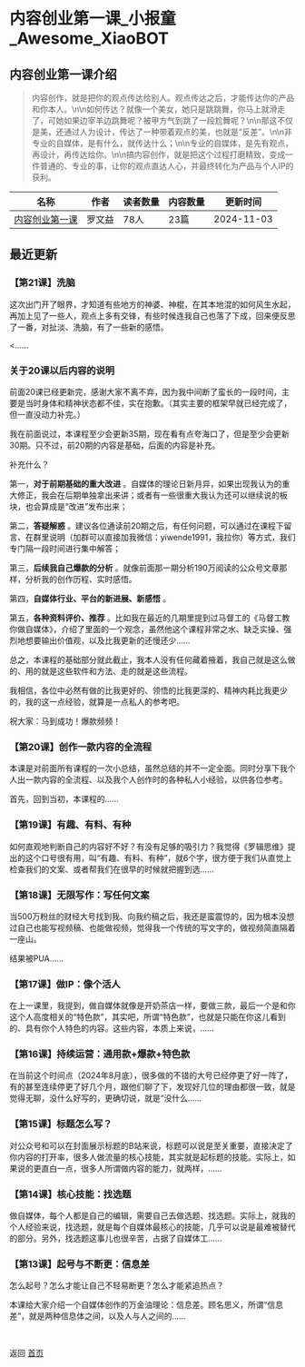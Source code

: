# 内容创业第一课_小报童_Awesome_XiaoBOT

## 内容创业第一课介绍
> 内容创作，就是把你的观点传达给别人。观点传达之后，才能传达你的产品和你本人。\n\n如何传达？就像一个美女，她只是跳跳舞，你马上就滑走了，可她如果边宰羊边跳舞呢？被甲方气到跳了一段尬舞呢？\n\n那这不仅是美，还通过人为设计，传达了一种带着观点的美，也就是“反差”。\n\n非专业的自媒体，是有什么，就传达什么；\n\n专业的自媒体，是先有观点，再设计，再传达给你。\n\n搞内容创作，就是把这个过程打磨精致，变成一件普通的、专业的事，让你的观点直达人心，并最终转化为产品与个人IP的获利。  
  


|名称|作者|读者数量|内容数量|更新时间|
|---|---|---|---|---|
|[内容创业第一课](https://xiaobot.net/p/luowenyi01?refer=0b133df9-27dc-423b-8101-639049001c13)|罗文益|78人|23篇|2024-11-03|

## 最近更新
### 【第21课】洗脑

这次出门开了眼界，才知道有些地方的神婆、神棍，在其本地混的如何风生水起，再加上见了一些人，观点上多有交锋，有些时候连我自己也落了下成，回来便反思了一番，对扯淡、洗脑，有了一些新的感悟。

<......

### 关于20课以后内容的说明

前面20课已经更新完，感谢大家不离不弃，因为我中间断了蛮长的一段时间，主要是当时身体和精神状态都不佳，实在抱歉。（其实主要的框架早就已经完成了，但一直没动力补完。）

我在前面说过，本课程至少会更新35期，现在看有点夸海口了，但是至少会更新30期。只不过，前20期的内容是基础，后面的内容是补充。

补充什么？

第一，**对于前期基础的重大改进**
。自媒体的理论日新月异，如果出现我认为的重大修正，我会在后期单独拿出来讲；或者有一些很重大我认为还可以继续说的板块，也会算成是“改进”发布出来；

第二，**答疑解惑**
。建议各位通读前20期之后，有任何问题，可以通过在课程下留言、在群里说明（加群可以直接加我微信：yiwende1991，我拉你）等方式，我们专门隔一段时间进行集中解答；

第三，**后续我自己爆款的分析** 。就像前面那一期分析190万阅读的公众号文章那样，分析我的创作历程、实时感悟。

第四，**自媒体行业、平台的新进展、新感悟** 。

第五，**各种资料评价、推荐**
。比如我在最近的几期里提到过马督工的《马督工教你做自媒体》，介绍了里面的一个观念，虽然他这个课程非常之水、缺乏实操、强烈地想要输出价值观，以及比我更新的还慢还少……

总之，本课程的基础部分就此截止，我本人没有任何藏着掖着，我自己就是这么做的、用的就是这些软件和方法、走的就是这些流程。

我相信，各位中必然有做的比我更好的、领悟的比我更深的、精神内耗比我更少的，我的这一点经验，就算是一点私人的参考吧。

祝大家：马到成功！爆款频频！

### 【第20课】创作一款内容的全流程

本课是对前面所有课程的一次小总结，虽然总结的并不一定全面。同时分享下我个人出一款内容的全流程、以及我个人创作时的各种私人小经验，以供各位参考。

首先，回到当初，本课程的......

### 【第19课】有趣、有料、有种

如何直观地判断自己的内容好不好？有没有足够的吸引力？我觉得《罗辑思维》提出的这个口号很有用，叫“有趣、有料、有种”，就6个字，很方便于我们从直觉上检查我们的文案、或者帮我们在很早的时候就把握到选......

### 【第18课】无限写作：写任何文案

当500万粉丝的财经大号找到我、向我约稿之后，我还是蛮震惊的，因为根本没想过自己也能写视频稿、也能做视频，觉得我一个传统的写文字的，做视频简直隔着一座山。

结果被PUA......

### 【第17课】做IP：像个活人

在上一课里，我提到，做自媒体就像是开奶茶店一样，要做三款，最后一个是和你这个人高度相关的“特色款”，其实吧，所谓“特色款”，也就是只能在你这儿看到的、具有你个人特色的内容。这些内容，本质上来说，......

### 【第16课】持续运营：通用款+爆款+特色款

在当前这个时间点（2024年8月底），很多做的不错的大号已经停更了好一阵了，有的甚至连续停更了好几个月，跟他们聊了下，发现好几位的理由都很一致，就是觉得无聊，没什么好写的，更确切说，就是“没什么......

### 【第15课】标题怎么写？

对公众号和可以在封面展示标题的B站来说，标题可以说是至关重要，直接决定了你内容的打开率，很多人做流量的核心技能，其实就是起标题的技能。实际上，如果说的更直白一点，很多人所谓做内容的能力，就两样，......

### 【第14课】核心技能：找选题

做自媒体，每个人都是自己的编辑，需要自己去做选题、找选题。实际上，就我的个人经验来说，找选题，就是每个自媒体最核心的技能，几乎可以说是最难被替代的部分。另外，找选题这事儿也很辛苦，占据了自媒体工......

### 【第13课】起号与不断更：信息差

怎么起号？怎么才能让自己不轻易断更？怎么才能紧追热点？

本课给大家介绍一个自媒体创作的万金油理论：信息差。顾名思义，所谓“信息差”，就是两种信息体之间，以及人与人之间的......


<a href="https://github.com/Reno9527/awesome-xiaobot" style="color: white; text-decoration: none;">awesome-xiaobot</a>

返回 [首页](../README.md)

